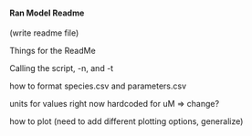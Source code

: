 #### Ran Model Readme


(write readme file)

Things for the ReadMe

Calling the script, -n, and -t

how to format species.csv and parameters.csv

units for values
    right now hardcoded for uM => change?

how to plot (need to add different plotting options, generalize)